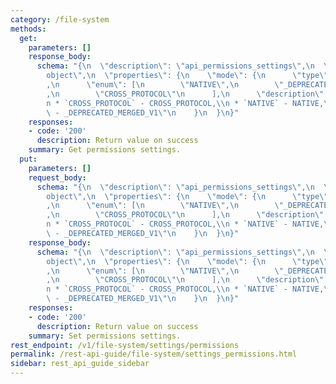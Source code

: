 ```yaml
---
category: /file-system
methods:
  get:
    parameters: []
    response_body:
      schema: "{\n  \"description\": \"api_permissions_settings\",\n  \"type\": \"\
        object\",\n  \"properties\": {\n    \"mode\": {\n      \"type\": \"string\"\
        ,\n      \"enum\": [\n        \"NATIVE\",\n        \"_DEPRECATED_MERGED_V1\"\
        ,\n        \"CROSS_PROTOCOL\"\n      ],\n      \"description\": \"mode:\\\
        n * `CROSS_PROTOCOL` - CROSS_PROTOCOL,\\n * `NATIVE` - NATIVE,\\n * `_DEPRECATED_MERGED_V1`\
        \ - _DEPRECATED_MERGED_V1\"\n    }\n  }\n}"
    responses:
    - code: '200'
      description: Return value on success
    summary: Get permissions settings.
  put:
    parameters: []
    request_body:
      schema: "{\n  \"description\": \"api_permissions_settings\",\n  \"type\": \"\
        object\",\n  \"properties\": {\n    \"mode\": {\n      \"type\": \"string\"\
        ,\n      \"enum\": [\n        \"NATIVE\",\n        \"_DEPRECATED_MERGED_V1\"\
        ,\n        \"CROSS_PROTOCOL\"\n      ],\n      \"description\": \"mode:\\\
        n * `CROSS_PROTOCOL` - CROSS_PROTOCOL,\\n * `NATIVE` - NATIVE,\\n * `_DEPRECATED_MERGED_V1`\
        \ - _DEPRECATED_MERGED_V1\"\n    }\n  }\n}"
    response_body:
      schema: "{\n  \"description\": \"api_permissions_settings\",\n  \"type\": \"\
        object\",\n  \"properties\": {\n    \"mode\": {\n      \"type\": \"string\"\
        ,\n      \"enum\": [\n        \"NATIVE\",\n        \"_DEPRECATED_MERGED_V1\"\
        ,\n        \"CROSS_PROTOCOL\"\n      ],\n      \"description\": \"mode:\\\
        n * `CROSS_PROTOCOL` - CROSS_PROTOCOL,\\n * `NATIVE` - NATIVE,\\n * `_DEPRECATED_MERGED_V1`\
        \ - _DEPRECATED_MERGED_V1\"\n    }\n  }\n}"
    responses:
    - code: '200'
      description: Return value on success
    summary: Set permissions settings.
rest_endpoint: /v1/file-system/settings/permissions
permalink: /rest-api-guide/file-system/settings_permissions.html
sidebar: rest_api_guide_sidebar
---
```

